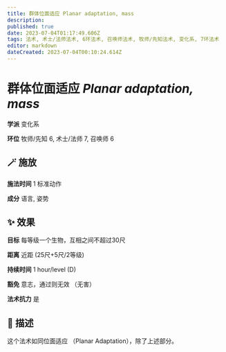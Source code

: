 ```yaml
---
title: 群体位面适应 Planar adaptation, mass
description: 
published: true
date: 2023-07-04T01:17:49.606Z
tags: 法术, 术士/法师法术, 6环法术, 召唤师法术, 牧师/先知法术, 变化系, 7环法术
editor: markdown
dateCreated: 2023-07-04T00:10:24.614Z
---
```


# **群体位面适应** *Planar adaptation, mass*

**学派** 变化系 

**环位** 牧师/先知 6, 术士/法师 7, 召唤师 6

## 🪄 施放

**施法时间** 1 标准动作

**成分** 语言, 姿势

## ✨ 效果 

**目标** 每等级一个生物，互相之间不超过30尺 

**距离** 近距 (25尺+5尺/2等级)  

**持续时间** 1 hour/level (D) 

**豁免** 意志，通过则无效 （无害）

**法术抗力** 是

## 📖 描述

这个法术如同位面适应 （Planar Adaptation），除了上述部分。
    